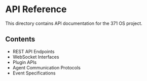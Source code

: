 # API Reference

This directory contains API documentation for the 371 OS project.

## Contents

- REST API Endpoints
- WebSocket Interfaces
- Plugin APIs
- Agent Communication Protocols
- Event Specifications